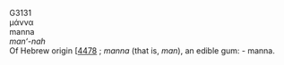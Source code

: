 G3131  
μάννα  
manna  
*man‘-nah*  
Of Hebrew origin \[[4478](h4478) ; *manna* (that is, *man*), an edible
gum: - manna.  
